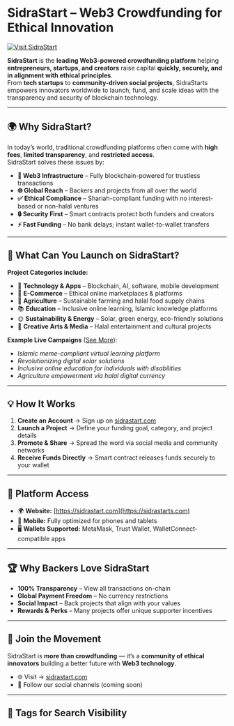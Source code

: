 # SidraStart – Web3 Crowdfunding for Ethical Innovation

[![Visit SidraStart](https://img.shields.io/badge/Visit%20SidraStart-sidrastart.com-blue?style=for-the-badge&logo=google-chrome)](https://sidrastarts.com)

**SidraStart** is the **leading Web3-powered crowdfunding platform** helping **entrepreneurs, startups, and creators** raise capital **quickly, securely, and in alignment with ethical principles**.  
From **tech startups** to **community-driven social projects**, SidraStarts empowers innovators worldwide to launch, fund, and scale ideas with the transparency and security of blockchain technology.

---

## 🌍 Why SidraStart?

In today’s world, traditional crowdfunding platforms often come with **high fees**, **limited transparency**, and **restricted access**.  
SidraStart solves these issues by:

- **💠 Web3 Infrastructure** – Fully blockchain-powered for trustless transactions  
- **🌐 Global Reach** – Backers and projects from all over the world  
- **✅ Ethical Compliance** – Shariah-compliant funding with no interest-based or non-halal ventures  
- **🔒 Security First** – Smart contracts protect both funders and creators  
- **⚡ Fast Funding** – No bank delays; instant wallet-to-wallet transfers  

---

## 🚀 What Can You Launch on SidraStart?

**Project Categories include:**

- 📱 **Technology & Apps** – Blockchain, AI, software, mobile development  
- 🛒 **E-Commerce** – Ethical online marketplaces & platforms  
- 🌱 **Agriculture** – Sustainable farming and halal food supply chains  
- 📚 **Education** – Inclusive online learning, Islamic knowledge platforms  
- 🌞 **Sustainability & Energy** – Solar, green energy, eco-friendly solutions  
- 🎨 **Creative Arts & Media** – Halal entertainment and cultural projects  

**Example Live Campaigns** ([See More](https://sidrastarts.com)):

- *Islamic meme-compliant virtual learning platform*  
- *Revolutionizing digital solar solutions*  
- *Inclusive online education for individuals with disabilities*  
- *Agriculture empowerment via halal digital currency*  

---

## 💡 How It Works

1. **Create an Account** → Sign up on [sidrastart.com](https://sidrastarts.com)  
2. **Launch a Project** → Define your funding goal, category, and project details  
3. **Promote & Share** → Spread the word via social media and community networks  
4. **Receive Funds Directly** → Smart contract releases funds securely to your wallet  

---

## 📱 Platform Access

- 🌍 **Website:** [https://sidrastart.com](https://sidrastarts.com)  
- 📱 **Mobile:** Fully optimized for phones and tablets  
- 🖥 **Wallets Supported:** MetaMask, Trust Wallet, WalletConnect-compatible apps  

---

## 🏆 Why Backers Love SidraStart

- **100% Transparency** – View all transactions on-chain  
- **Global Payment Freedom** – No currency restrictions  
- **Social Impact** – Back projects that align with your values  
- **Rewards & Perks** – Many projects offer unique supporter incentives  

---

## 📢 Join the Movement

SidraStart is **more than crowdfunding** — it’s a **community of ethical innovators** building a better future with **Web3 technology**.

- 🌐 Visit → [sidrastart.com](https://sidrastarts.com)  
- 📲 Follow our social channels (coming soon)  

---

## 🔎 Tags for Search Visibility

